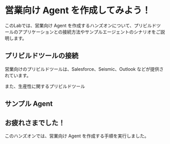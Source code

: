 # 営業向け Agent を作成してみよう！

このLabでは、営業向け Agent を作成するハンズオンについて、プリビルドツールのアプリケーションとの接続方法やサンプルエージェントのシナリオをご説明します。

## プリビルドツールの接続
営業向けのプリビルドツールは、Salesforce、Seismic、Outlook などが提供されています。

また、生産性に関するプリビルドツール



## サンプル Agent



## お疲れさまでした！
このハンズオンでは、営業向け Agent を作成する手順を実行しました。